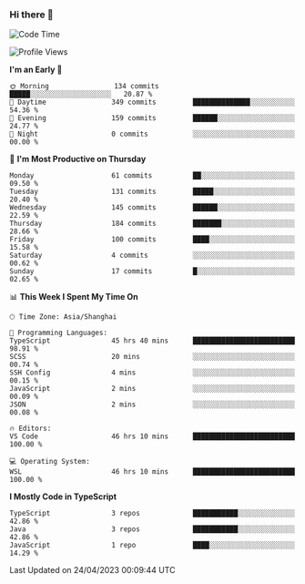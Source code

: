 ### Hi there 👋

<!--
**waynelwz/waynelwz** is a ✨ _special_ ✨ repository because its `README.md` (this file) appears on your GitHub profile.

Here are some ideas to get you started:

- 🔭 I’m currently working on ...
- 🌱 I’m currently learning ...
- 👯 I’m looking to collaborate on ...
- 🤔 I’m looking for help with ...
- 💬 Ask me about ...
- 📫 How to reach me: ...
- 😄 Pronouns: ...
- ⚡ Fun fact: ...
-->

<!--START_SECTION:waka-->
![Code Time](http://img.shields.io/badge/Code%20Time-1%2C321%20hrs%2036%20mins-blue)

![Profile Views](http://img.shields.io/badge/Profile%20Views-0-blue)

**I'm an Early 🐤** 

```text
🌞 Morning                134 commits         █████░░░░░░░░░░░░░░░░░░░░   20.87 % 
🌆 Daytime                349 commits         ██████████████░░░░░░░░░░░   54.36 % 
🌃 Evening                159 commits         ██████░░░░░░░░░░░░░░░░░░░   24.77 % 
🌙 Night                  0 commits           ░░░░░░░░░░░░░░░░░░░░░░░░░   00.00 % 
```
📅 **I'm Most Productive on Thursday** 

```text
Monday                   61 commits          ██░░░░░░░░░░░░░░░░░░░░░░░   09.50 % 
Tuesday                  131 commits         █████░░░░░░░░░░░░░░░░░░░░   20.40 % 
Wednesday                145 commits         ██████░░░░░░░░░░░░░░░░░░░   22.59 % 
Thursday                 184 commits         ███████░░░░░░░░░░░░░░░░░░   28.66 % 
Friday                   100 commits         ████░░░░░░░░░░░░░░░░░░░░░   15.58 % 
Saturday                 4 commits           ░░░░░░░░░░░░░░░░░░░░░░░░░   00.62 % 
Sunday                   17 commits          █░░░░░░░░░░░░░░░░░░░░░░░░   02.65 % 
```


📊 **This Week I Spent My Time On** 

```text
🕑︎ Time Zone: Asia/Shanghai

💬 Programming Languages: 
TypeScript               45 hrs 40 mins      █████████████████████████   98.91 % 
SCSS                     20 mins             ░░░░░░░░░░░░░░░░░░░░░░░░░   00.74 % 
SSH Config               4 mins              ░░░░░░░░░░░░░░░░░░░░░░░░░   00.15 % 
JavaScript               2 mins              ░░░░░░░░░░░░░░░░░░░░░░░░░   00.09 % 
JSON                     2 mins              ░░░░░░░░░░░░░░░░░░░░░░░░░   00.08 % 

🔥 Editors: 
VS Code                  46 hrs 10 mins      █████████████████████████   100.00 % 

💻 Operating System: 
WSL                      46 hrs 10 mins      █████████████████████████   100.00 % 
```

**I Mostly Code in TypeScript** 

```text
TypeScript               3 repos             ███████████░░░░░░░░░░░░░░   42.86 % 
Java                     3 repos             ███████████░░░░░░░░░░░░░░   42.86 % 
JavaScript               1 repo              ████░░░░░░░░░░░░░░░░░░░░░   14.29 % 
```




 Last Updated on 24/04/2023 00:09:44 UTC
<!--END_SECTION:waka-->
